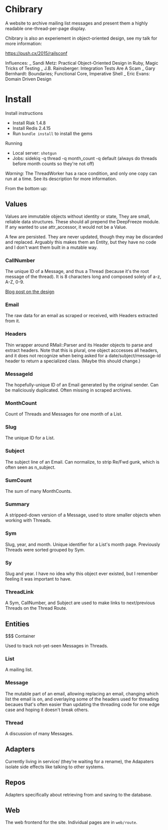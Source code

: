Chibrary
========

A website to archive mailing list messages and present them a highly readable one-thread-per-page display.

Chibrary is also an experiement in object-oriented design, see my talk for more information:

https://push.cx/2015/railsconf

Influences:
_ Sandi Metz: Practical Object-Oriented Design in Ruby, Magic Tricks of Testing _ J.B. Rainsberger: Integration Tests Are A Scam
_ Gary Bernhardt: Boundaries; Functional Core, Imperative Shell
_ Eric Evans: Domain Driven Design

# Install

Install instructions
* Install Riak 1.4.8
* Install Redis 2.4.15
* Run `bundle install` to install the gems

Running
* Local server: `shotgun`
* Jobs: sidekiq -q thread -q month_count -q default
  (always do threads before month counts so they're not off)

_Warning_: The ThreadWorker has a race condition, and only one copy can run at a time. See its description for more information.


From the bottom up:

## Values

Values are immutable objects without identity or state, They are small, reliable data structures. These should all prepend the DeepFreeze module. If any wanted to use attr_accessor, it would not be a Value.

A few are persisted. They are never updated, though they may be discarded and replaced. Arguably this makes them an Entity, but they have no code and I don't want them built in a mutable way.

### CallNumber

The unique ID of a Message, and thus a Thread (because it's the root message of the thread). It is 8 characters long and composed solely of a-z, A-Z, 0-9.

[Blog post on the design](http://push.cx/2014/distributed-id-generation-and-bit-packing-chibrary)

### Email

The raw data for an email as scraped or received, with Headers extracted from it.

### Headers

Thin wrapper around RMail::Parser and its Header objects to parse and extract headers. Note that this is plural, one object acccesses all headers, and it does not recognize when being asked for a date/subject/message-id header to return a specialized class. (Maybe this should change.)

### MessageId

The hopefully-unique ID of an Email generated by the original sender. Can be maliciously duplicated. Often missing in scraped archives.

### MonthCount

Count of Threads and Messages for one month of a List.

### Slug

The unique ID for a List.

### Subject

The subject line of an Email. Can normalize, to strip Re/Fwd gunk, which is often seen as n_subject.

### SumCount

The sum of many MonthCounts.

### Summary

A stripped-down version of a Message, used to store smaller objects when working with Threads.

### Sym

Slug, year, and month. Unique identifier for a List's month page. Previously Threads were sorted grouped by Sym.

### Sy

Slug and year. I have no idea why this object ever existed, but I remember feeling it was important to have.

### ThreadLink

A Sym, CallNumber, and Subject are used to make links to next/previous Threads on the Thread Route.


## Entities

$$$ Container

Used to track not-yet-seen Messages in Threads.

### List

A mailing list.

### Message

The mutable part of an email, allowing replacing an email, changing which list the email is on, and overlaying some of the headers used for threading becaues that's often easier than updating the threading code for one edge case and hoping it doesn't break others.

### Thread

A discussion of many Messages.

## Adapters

Currently living in service/ (they're waiting for a rename), the Adapaters isolate side effects like talking to other systems.

## Repos

Adapters specifically about retrieving from and saving to the database.

## Web

The web frontend for the site. Individual pages are in `web/route`.
